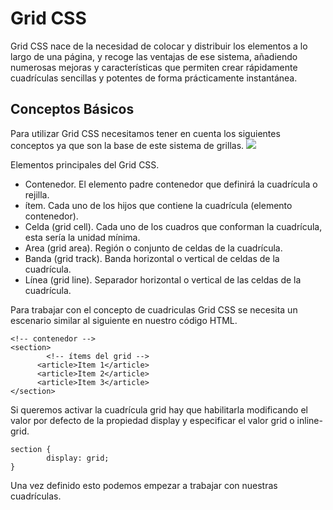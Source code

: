 <h1>Grid CSS</h1>
Grid CSS nace de la necesidad de colocar y distribuir los elementos a lo largo de una página, y recoge las ventajas de ese sistema, añadiendo numerosas mejoras y características que permiten crear rápidamente cuadrículas sencillas y potentes de forma prácticamente instantánea.

## Conceptos Básicos
Para utilizar Grid CSS necesitamos tener en cuenta los siguientes conceptos ya que son la base de este sistema de grillas.
![](https://static.platzi.com/media/user_upload/1-dd5c265b-bf7b-494a-b939-04d7866194a7.jpg)

Elementos principales del Grid CSS.

- Contenedor. El elemento padre contenedor que definirá la cuadrícula o rejilla.
- ítem. Cada uno de los hijos que contiene la cuadrícula (elemento contenedor).
- Celda (grid cell). Cada uno de los cuadros que conforman la cuadrícula, esta sería la unidad mínima.
- Area (grid area). Región o conjunto de celdas de la cuadrícula.
- Banda (grid track). Banda horizontal o vertical de celdas de la cuadrícula.
- Línea (grid line). Separador horizontal o vertical de las celdas de la cuadrícula.

Para trabajar con el concepto de cuadriculas Grid CSS se necesita un escenario similar al siguiente en nuestro código HTML.

    <!-- contenedor -->
    <section>
    		<!-- ítems del grid -->
    	  <article>Item 1</article>
    	  <article>Item 2</article>
    	  <article>Item 3</article>
    </section>

Si queremos activar la cuadrícula grid hay que habilitarla modificando el valor por defecto de la propiedad display y especificar el valor grid o inline-grid.

    section {
    		display: grid;
    }

Una vez definido esto podemos empezar a trabajar con nuestras cuadrículas.


